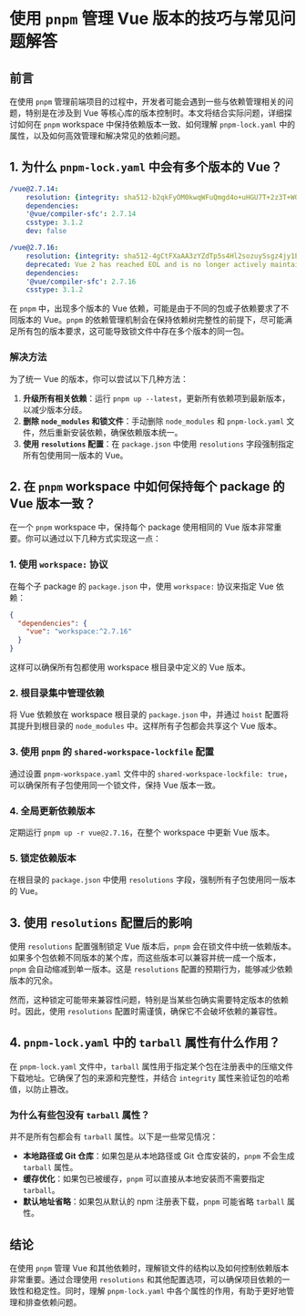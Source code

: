 # 使用 `pnpm` 管理 Vue 版本的技巧与常见问题解答

## 前言

在使用 `pnpm` 管理前端项目的过程中，开发者可能会遇到一些与依赖管理相关的问题，特别是在涉及到 Vue 等核心库的版本控制时。本文将结合实际问题，详细探讨如何在 `pnpm` workspace 中保持依赖版本一致、如何理解 `pnpm-lock.yaml` 中的属性，以及如何高效管理和解决常见的依赖问题。

## 1. 为什么 `pnpm-lock.yaml` 中会有多个版本的 Vue？

```yaml
/vue@2.7.14:
    resolution: {integrity: sha512-b2qkFyOM0kwqWFuQmgd4o+uHGU7T+2z3T+WQp8UBjADfEv2n4FEMffzBmCKNP0IGzOEEfYjvtcC62xaSKeQDrQ==}
    dependencies:
    '@vue/compiler-sfc': 2.7.14
    csstype: 3.1.2
    dev: false

/vue@2.7.16:
    resolution: {integrity: sha512-4gCtFXaAA3zYZdTp5s4Hl2sozuySsgz4jy1EnpBHNfpMa9dK1ZCG7viqBPCwXtmgc8nHqUsAu3G4gtmXkkY3Sw==}
    deprecated: Vue 2 has reached EOL and is no longer actively maintained. See https://v2.vuejs.org/eol/ for more details.
    dependencies:
    '@vue/compiler-sfc': 2.7.16
    csstype: 3.1.2
```

在 `pnpm` 中，出现多个版本的 Vue 依赖，可能是由于不同的包或子依赖要求了不同版本的 Vue。`pnpm` 的依赖管理机制会在保持依赖树完整性的前提下，尽可能满足所有包的版本要求，这可能导致锁文件中存在多个版本的同一包。

### 解决方法

为了统一 Vue 的版本，你可以尝试以下几种方法：
1. **升级所有相关依赖**：运行 `pnpm up --latest`，更新所有依赖项到最新版本，以减少版本分歧。
2. **删除 `node_modules` 和锁文件**：手动删除 `node_modules` 和 `pnpm-lock.yaml` 文件，然后重新安装依赖，确保依赖版本统一。
3. **使用 `resolutions` 配置**：在 `package.json` 中使用 `resolutions` 字段强制指定所有包使用同一版本的 Vue。

## 2. 在 `pnpm` workspace 中如何保持每个 package 的 Vue 版本一致？

在一个 `pnpm` workspace 中，保持每个 package 使用相同的 Vue 版本非常重要。你可以通过以下几种方式实现这一点：

### 1. 使用 `workspace:` 协议
在每个子 package 的 `package.json` 中，使用 `workspace:` 协议来指定 Vue 依赖：
```json
{
  "dependencies": {
    "vue": "workspace:^2.7.16"
  }
}
```
这样可以确保所有包都使用 workspace 根目录中定义的 Vue 版本。

### 2. 根目录集中管理依赖
将 Vue 依赖放在 workspace 根目录的 `package.json` 中，并通过 `hoist` 配置将其提升到根目录的 `node_modules` 中。这样所有子包都会共享这个 Vue 版本。

### 3. 使用 `pnpm` 的 `shared-workspace-lockfile` 配置
通过设置 `pnpm-workspace.yaml` 文件中的 `shared-workspace-lockfile: true`，可以确保所有子包使用同一个锁文件，保持 Vue 版本一致。

### 4. 全局更新依赖版本
定期运行 `pnpm up -r vue@2.7.16`，在整个 workspace 中更新 Vue 版本。

### 5. 锁定依赖版本
在根目录的 `package.json` 中使用 `resolutions` 字段，强制所有子包使用同一版本的 Vue。

## 3. 使用 `resolutions` 配置后的影响

使用 `resolutions` 配置强制锁定 Vue 版本后，`pnpm` 会在锁文件中统一依赖版本。如果多个包依赖不同版本的某个库，而这些版本可以兼容并统一成一个版本，`pnpm` 会自动缩减到单一版本。这是 `resolutions` 配置的预期行为，能够减少依赖版本的冗余。

然而，这种锁定可能带来兼容性问题，特别是当某些包确实需要特定版本的依赖时。因此，使用 `resolutions` 配置时需谨慎，确保它不会破坏依赖的兼容性。

## 4. `pnpm-lock.yaml` 中的 `tarball` 属性有什么作用？

在 `pnpm-lock.yaml` 文件中，`tarball` 属性用于指定某个包在注册表中的压缩文件下载地址。它确保了包的来源和完整性，并结合 `integrity` 属性来验证包的哈希值，以防止篡改。

### 为什么有些包没有 `tarball` 属性？

并不是所有包都会有 `tarball` 属性。以下是一些常见情况：
- **本地路径或 Git 仓库**：如果包是从本地路径或 Git 仓库安装的，`pnpm` 不会生成 `tarball` 属性。
- **缓存优化**：如果包已被缓存，`pnpm` 可以直接从本地安装而不需要指定 `tarball`。
- **默认地址省略**：如果包从默认的 npm 注册表下载，`pnpm` 可能省略 `tarball` 属性。

## 结论

在使用 `pnpm` 管理 Vue 和其他依赖时，理解锁文件的结构以及如何控制依赖版本非常重要。通过合理使用 `resolutions` 和其他配置选项，可以确保项目依赖的一致性和稳定性。同时，理解 `pnpm-lock.yaml` 中各个属性的作用，有助于更好地管理和排查依赖问题。
